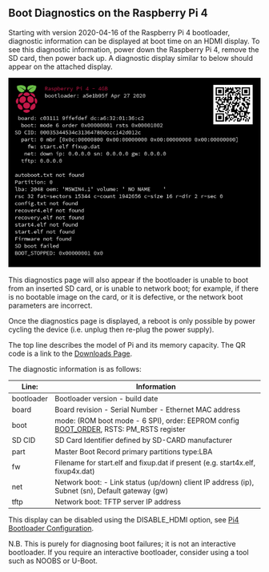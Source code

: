 ## Boot Diagnostics on the Raspberry Pi 4

Starting with version 2020-04-16 of the Raspberry Pi 4 bootloader, diagnostic information can be displayed at boot time on an HDMI display. To see this diagnostic information, power down the Raspberry Pi 4, remove the SD card, then power back up. A diagnostic display similar to below should appear on the attached display.

![Boot Diagnostics Screen](bootloader-diagnostics.png)

This diagnostics page will also appear if the bootloader is unable to boot from an inserted SD card, or is unable to network boot; for example, if there is no bootable image on the card, or it is defective, or the network boot parameters are incorrect.

Once the diagnostics page is displayed, a reboot is only possible by power cycling the device (i.e. unplug then re-plug the power supply).

The top line describes the model of Pi and its memory capacity. The QR code is a link to the [Downloads Page](https://raspberrypi.org/downloads).

The diagnostic information is as follows:

| Line: | Information |
| ---- | ----------- |
| bootloader | Bootloader version - build date |
| board      | Board revision - Serial Number - Ethernet MAC address | 
| boot       | mode: (ROM boot mode - 6 SPI), order: EEPROM config [BOOT_ORDER](https://www.raspberrypi.org/documentation/hardware/raspberrypi/bcm2711_bootloader_config.md), RSTS: PM_RSTS register |
| SD CID	   | SD Card Identifier defined by SD-CARD manufacturer |
| part	     | Master Boot Record primary partitions type:LBA |
| fw	       | Filename for start.elf and fixup.dat if present (e.g. start4x.elf, fixup4x.dat) |
| net	       | Network boot: - Link status (up/down) client IP address (ip), Subnet (sn), Default gateway (gw) |
| tftp       | Network boot: TFTP server IP address|


This display can be disabled using the DISABLE_HDMI option, see [Pi4 Bootloader Configuration](./bcm2711_bootloader_config.md).

N.B. This is purely for diagnosing boot failures; it is not an interactive bootloader. If you require an interactive bootloader, consider using a tool such as NOOBS or U-Boot.
